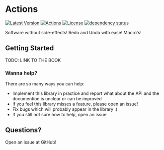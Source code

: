 # Actions
[![Latest Version](https://img.shields.io/crates/v/actions.svg)](https://crates.io/crates/actions)
[![Actions](https://docs.rs/actions/badge.svg)](https://docs.rs/actions/)
[![License](https://img.shields.io/crates/l/actions.svg)](https://raw.githubusercontent.com/actions-library/actions/master/LICENSE)
[![dependency status](https://deps.rs/repo/github/actions-library/actions/status.svg)](https://deps.rs/repo/github/actions-library/actions)

Software without side-effects!
Redo and Undo with ease!
Macro's!

## Getting Started
TODO: LINK TO THE BOOK

### Wanna help?
There are so many ways you can help:
- Implement this library in practice and report what about the API and the documention is unclear or can be improved
- If you feel this library misses a feature, please open an issue!
- Fix bugs which will probably appear in the library :)
- If you still not sure how to help, open an issue

## Questions?

Open an issue at GitHub!
